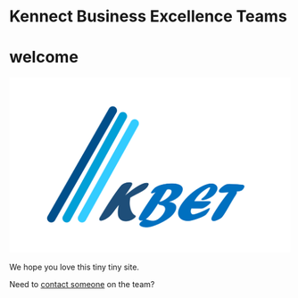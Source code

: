 # Kennect Business Excellence Teams

# welcome

![KBET](./assets/kbet.png)

We hope you love this tiny tiny site.

Need to [contact someone](./contact.md) on the team?